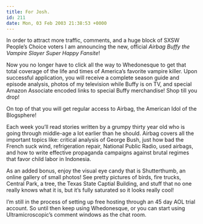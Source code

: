 ```yaml
---
title: For Josh.
id: 211
date: Mon, 03 Feb 2003 21:38:53 +0000
---
```


In order to attract more traffic, comments, and a huge block of <span class="caps">SXSW</span> People’s Choice voters I am announcing the new, official *Airbag Buffy the Vampire Slayer Super Happy Fansite*!  

Now you no longer have to click all the way to Whedonesque to get that total coverage of the life and times of America’s favorite vampire killer. Upon successful application, you will receive a complete season guide and episode analysis, photos of my television while Buffy is on <span class="caps">TV</span>, and special Amazon Associate encoded links to special Buffy merchandise! Shop till you drop!  

On top of that you will get regular access to Airbag, the American Idol of the Blogsphere!  

Each week you’ll read stories written by a grumpy thirty year old who is going through middle-age a lot earlier than he should. Airbag covers all the important topics like: critical analysis of George Bush, just how bad the French suck wind, refrigeration repair, National Public Radio, used airbags, and how to write effective propaganda campaigns against brutal regimes that favor child labor in Indonesia.  

As an added bonus, enjoy the visual eye candy that is Shutterthumb, an online gallery of small photos! See pretty pictures of birds, fire trucks, Central Park, a tree, the Texas State Captial Building, and stuff that no one really knows what it is, but it’s fully saturated so it looks really cool!  

I’m still in the process of setting up free hosting through an 45 day <span class="caps">AOL</span> trial account. So until then keep using Whedonesque, or you can start using Ultramicroscopic’s comment windows as the chat room.





